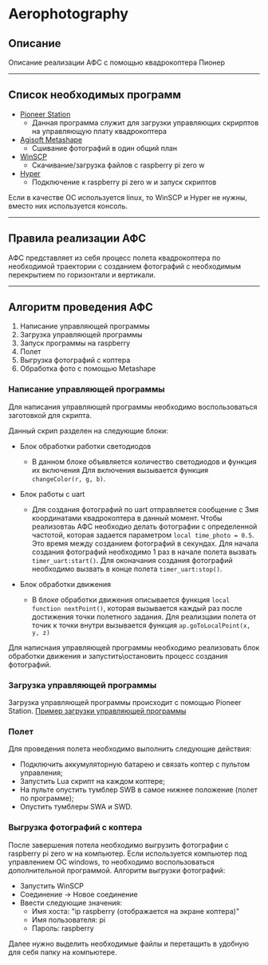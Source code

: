 # Aerophotography
## Описание
Описание реализации АФС с помощью квадрокоптера Пионер

---

## Список необходимых программ
* [Pioneer Station](https://pioneer-doc.readthedocs.io/ru/master/programming/pioneer_station/pioneer_station_main.html)
    * Данная программа служит для загрузки управляющих скрирптов на управляющую плату квадрокоптера
* [Agisoft Metashape](https://www.agisoft.com/downloads/installer/)
    * Сшивание фотографий в один общий план
* [WinSCP](https://winscp.net/eng/download.php)
    * Скачивание/загрузка файлов с raspberry pi zero w
* [Hyper](https://hyper.is/)
    * Подключение к raspberry pi zero w и запуск скриптов


Если в качестве ОС используется linux, то WinSCP и Hyper не нужны, 
вместо них используется консоль.

---

## Правила реализации АФС

АФС представляет из себя процесс полета квадрокоптера по необходимой траектории с
созданием фотографий с необходимым перекрытием по горизонтали и вертикали.

---

## Алгоритм проведения АФС

1) Написание управляющей программы
2) Загрузка управляющей программы
3) Запуск программы на raspberry
4) Полет
5) Выгрузка фотографий с коптера
6) Обработка фото с помощью Metashape

### Написание управляющей программы

Для написания управляющей программы необходимо воспользоваться заготовкой для скрипта.

Данный скрип разделен на следующие блоки:
* Блок обработки работки светодиодов
  * В данном блоке объявляется количество светодиодов и функция их включения
Для включения вызывается функция ```changeColor(r, g, b)```.
  
* Блок работы с uart
  * Для создания фотографий по uart отправляется сообщение с 3мя координатами квадрокоптера 
    в данный момент. Чтобы реализовтаь АФС необходио делать фотографии с определенной частотой,
    которая задается параметром ```local time_photo = 0.5```. Это время между созданием фотографий в секундах.
    Для начала создания фотографий необходимо 1 раз в начале полета вызвать ```timer_uart:start()```.
    Для оконачания создания фотографий необходимо вызвать в конце полета ```timer_uart:stop()```.
    
* Блок обработки движения
  * В блоке обработки движения описывается функция ```local function nextPoint()```, которая вызывается
    каждый раз после достижения точки полетного задания. Для реализцаии полета от точик к точки
    внутри вызывается функция ```ap.goToLocalPoint(x, y, z) ```
    
Для написнаия управляющей программы необходимо реализовать блок обработки движения и запустить\остановить
процесс создания фотографий.

### Загрузка управляющей программы

Загрузка управляющей программы происходит с помощью Pioneer Station.
[Пример загрузки управляющей программы](https://pioneer-doc.readthedocs.io/ru/master/programming/pioneer_station/pioneer_station_upload.html)

### Полет
Для проведения полета необходимо выполнить следующие действия:
* Подключить аккумуляторную батарею и связать коптер с пультом управления;
* Запустить Lua скрипт на каждом коптере;
* На пульте опустить тумблер SWB в самое нижнее положение (полет по программе);
* Опустить тумблеры SWA и SWD.

### Выгрузка фотографий с коптера
После завершения потела необходимо выгрузить фотографии с raspberry pi zero w на компьютер.
Если используется компьютер под управлением ОС windows, то необходимо воспользоваться дополнительной программой.
Алгоритм выгрузки фотографий:
* Запустить WinSCP
* Соединение -> Новое соединение
* Ввести следующие значения:
  * Имя хоста: "ip raspberry (отображается на экране коптера)"
  * Имя пользователя: pi
  * Пароль: raspberry
  
Далее нужно выделить необходимые файлы и перетащить в удобную для себя папку на компьютере.
